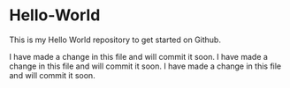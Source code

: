 # Hello-World
This is my Hello World repository to get started on Github. 

I have made a change in this file and will commit it soon.
I have made a change in this file and will commit it soon.
I have made a change in this file and will commit it soon.
